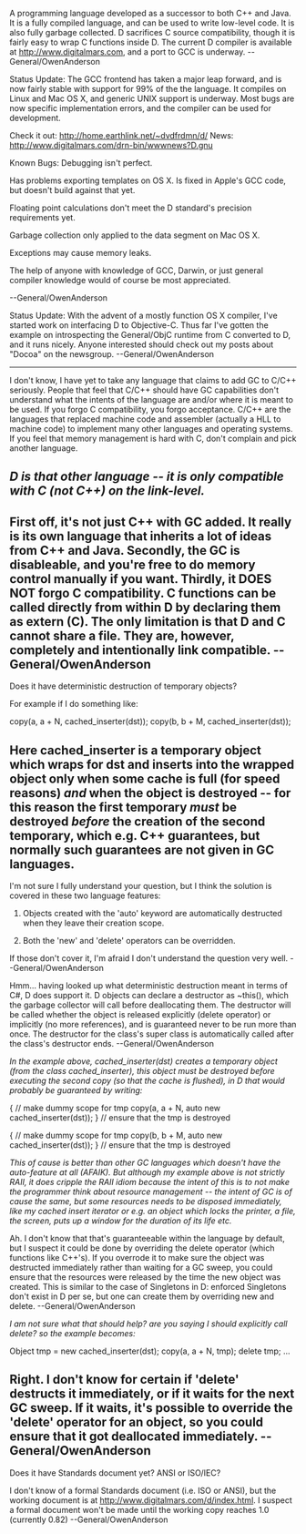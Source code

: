 A programming language developed as a successor to both C++ and Java.  It is a fully compiled language, and can be used to write low-level code.  It is also fully garbage collected. D sacrifices C source compatibility, though it is fairly easy to wrap C functions inside D.  The current D compiler is available at http://www.digitalmars.com, and a port to GCC is underway.  --General/OwenAnderson

Status Update:  The GCC frontend has taken a major leap forward, and is now fairly stable with support for 99% of the the language.  It compiles on Linux and Mac OS X, and generic UNIX support is underway.  Most bugs are now specific implementation errors, and the compiler can be used for development.

Check it out: http://home.earthlink.net/~dvdfrdmn/d/
News: http://www.digitalmars.com/drn-bin/wwwnews?D.gnu

Known Bugs:
Debugging isn't perfect.

Has problems exporting templates on OS X.  Is fixed in Apple's GCC code, but doesn't build against that yet.

Floating point calculations don't meet the D standard's precision requirements yet.

Garbage collection only applied to the data segment on Mac OS X.

Exceptions may cause memory leaks.

The help of anyone with knowledge of GCC, Darwin, or just general compiler knowledge would of course be most appreciated.

--General/OwenAnderson

Status Update: With the advent of a mostly function OS X compiler, I've started work on interfacing D to Objective-C. Thus far I've gotten the example on introspecting the General/ObjC runtime from C converted to D, and it runs nicely.  Anyone interested should check out my posts about "Docoa" on the newsgroup.  --General/OwenAnderson

----
I don't know, I have yet to take any language that claims to add GC to C/C++ seriously. People that feel that C/C++ should have GC capabilities don't understand what the intents of the language are and/or where it is meant to be used. If you forgo C compatibility, you forgo acceptance. C/C++ are the languages that replaced machine code and assembler (actually a HLL to machine code) to implement many other languages and operating systems. If you feel that memory management is hard with C, don't complain and pick another language.

*D is that other language -- it is only compatible with C (not C++) on the link-level.*
----
First off, it's not just C++ with GC added.  It really is its own language that inherits a lot of ideas from C++ and Java.  Secondly, the GC is disableable, and you're free to do memory control manually if you want.  Thirdly, it DOES NOT forgo C compatibility.  C functions can be called directly from within D by declaring them as extern (C).  The only limitation is that D and C cannot share a file.  They are, however, completely and intentionally link compatible.  --General/OwenAnderson
----
Does it have deterministic destruction of temporary objects?

For example if I do something like:
    
copy(a, a + N, cached_inserter(dst));
copy(b, b + M, cached_inserter(dst));

Here     cached_inserter is a temporary object which wraps for     dst and inserts into the wrapped object only when some cache is full (for speed reasons) *and* when the object is destroyed -- for this reason the first temporary *must* be destroyed *before* the creation of the second temporary, which e.g. C++ guarantees, but normally such guarantees are not given in GC languages.
----
I'm not sure I fully understand your question, but I think the solution is covered in these two language features:

1) Objects created with the 'auto' keyword are automatically destructed when they leave their creation scope.

2) Both the 'new' and 'delete' operators can be overridden.

If those don't cover it, I'm afraid I don't understand the question very well. --General/OwenAnderson

Hmm... having looked up what deterministic destruction meant in terms of C#, D does support it.  D objects can declare a destructor as ~this(), which the garbage collector will call before deallocating them.  The destructor will be called whether the object is released explicitly (delete operator) or implicitly (no more references), and is guaranteed never to be run more than once.  The destructor for the class's super class is automatically called after the class's destructor ends. --General/OwenAnderson

*In the example above,     cached_inserter(dst) creates a temporary object (from the class     cached_inserter), this object must be destroyed before executing the second copy (so that the cache is flushed), in D that would probably be guaranteed by writing:*
    
{ // make dummy scope for tmp
   copy(a, a + N, auto new cached_inserter(dst));
} // ensure that the tmp is destroyed

{ // make dummy scope for tmp
   copy(b, b + M, auto new cached_inserter(dst));
} // ensure that the tmp is destroyed

*This of cause is better than other GC languages which doesn't have the auto-feature at all (AFAIK). But although my example above is not strictly RAII, it does cripple the RAII idiom because the intent of this is to *not* make the programmer think about resource management -- the intent of GC is of cause the same, but some resources needs to be disposed immediately, like my cached insert iterator or e.g. an object which locks the printer, a file, the screen, puts up a window for the duration of its life etc.*

Ah.  I don't know that that's guaranteeable within the language by default, but I suspect it could be done by overriding the delete operator (which functions like C++'s).  If you overrode it to make sure the object was destructed immediately rather than waiting for a GC sweep, you could ensure that the resources were released by the time the new object was created.  This is similar to the case of Singletons in D: enforced Singletons don't exist in D per se, but one can create them by overriding new and delete.  --General/OwenAnderson

*I am not sure what that should help? are you saying I should explicitly call delete? so the example becomes:*
    
Object tmp = new cached_inserter(dst);
copy(a, a + N, tmp);
delete tmp;
...


Right.  I don't know for certain if 'delete' destructs it immediately, or if it waits for the next GC sweep.  If it waits, it's possible to override the 'delete' operator for an object, so you could ensure that it got deallocated immediately.  --General/OwenAnderson
----
Does it have Standards document yet? ANSI or ISO/IEC?

I don't know of a formal Standards document (i.e. ISO or ANSI), but the working document is at http://www.digitalmars.com/d/index.html.  I suspect a formal document won't be made until the working copy reaches 1.0 (currently 0.82) --General/OwenAnderson